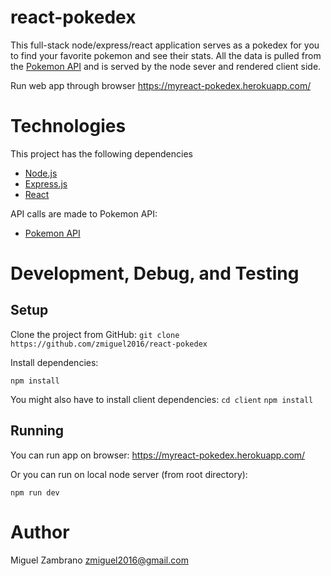 # react-pokedex

This full-stack node/express/react application serves as a pokedex for you to find your favorite pokemon and see their stats. All the data is pulled from the [Pokemon API](https://pokeapi.co/) and is served by the node sever and rendered client side.

Run web app through browser https://myreact-pokedex.herokuapp.com/

# Technologies
This project has the following dependencies
* [Node.js](https://nodejs.org/en/)
* [Express.js](https://expressjs.com/)
* [React](https://reactjs.org/)



API calls are made to Pokemon API:
* [Pokemon API](https://pokeapi.co/)


# Development, Debug, and Testing
## Setup

Clone the project from GitHub:
`git clone https://github.com/zmiguel2016/react-pokedex`

Install dependencies:

`npm install`

You might also have to install client dependencies:
`cd client`
`npm install`

## Running
You can run app on browser:
https://myreact-pokedex.herokuapp.com/

Or you can run on local node server (from root directory):

`npm run dev`

# Author

Miguel Zambrano [zmiguel2016@gmail.com](mailto:zmiguel2016@gmail.com)
